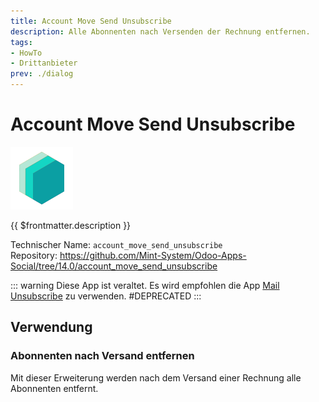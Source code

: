 ```yaml
---
title: Account Move Send Unsubscribe
description: Alle Abonnenten nach Versenden der Rechnung entfernen.
tags:
- HowTo
- Drittanbieter
prev: ./dialog
---
```

# Account Move Send Unsubscribe
![icon_oms_box](attachments/icons_odoo_mint_system.png)

{{ $frontmatter.description }}
 
Technischer Name: `account_move_send_unsubscribe`\
Repository: <https://github.com/Mint-System/Odoo-Apps-Social/tree/14.0/account_move_send_unsubscribe>

::: warning
Diese App ist veraltet. Es wird empfohlen die App [Mail Unsubscribe](Mail%20Unsubscribe) zu verwenden.
#DEPRECATED
:::

## Verwendung

### Abonnenten nach Versand entfernen

Mit dieser Erweiterung werden nach dem Versand einer Rechnung alle Abonnenten entfernt.